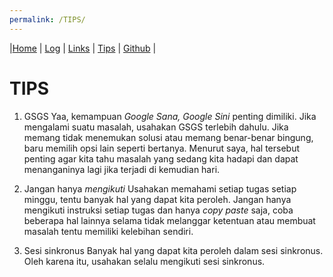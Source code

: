 ```yaml
---
permalink: /TIPS/
---
```

|[Home](/os212/) | [Log](TXT/mylog.txt) | [Links](LINKS/) | [Tips](.) | [Github](https://github.com/mfikriharyanto/os212/) |

# TIPS

1. GSGS
Yaa, kemampuan _Google Sana, Google Sini_ penting dimiliki. Jika mengalami suatu masalah, usahakan GSGS terlebih dahulu. Jika memang tidak menemukan solusi atau memang benar-benar bingung, baru memilih opsi lain seperti bertanya. Menurut saya, hal tersebut penting agar kita tahu masalah yang sedang kita hadapi dan dapat menanganinya lagi jika terjadi di kemudian hari.

2. Jangan hanya _mengikuti_
Usahakan memahami setiap tugas setiap minggu, tentu banyak hal yang dapat kita peroleh. Jangan hanya mengikuti instruksi setiap tugas dan hanya _copy paste_ saja, coba beberapa hal lainnya selama tidak melanggar ketentuan atau membuat masalah tentu memiliki kelebihan sendiri.

3. Sesi sinkronus
Banyak hal yang dapat kita peroleh dalam sesi sinkronus. Oleh karena itu, usahakan selalu mengikuti sesi sinkronus.
